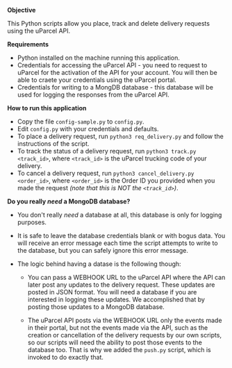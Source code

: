 **Objective**

This Python scripts allow you place, track and delete delivery requests using the uParcel API.

**Requirements**

* Python installed on the machine running this application.
* Credentials for accessing the uParcel API - you need to request to uParcel for the activation of the API for your account. You will then be able to craete your credentials using the uParcel portal.
* Credentials for writing to a MongDB database - this database will be used for logging the responses from the uParcel API.

**How to run this application**

* Copy the file `config-sample.py` to `config.py`.
* Edit `config.py` with your credentials and defaults.
* To place a delivery request, run `python3 req_delivery.py` and follow the instructions of the script.
* To track the status of a delivery request, run `python3 track.py <track_id>`, where `<track_id>` is the uParcel trucking code of your delivery.
* To cancel a delivery request, run `python3 cancel_delivery.py <order_id>`, where `<order_id>` is the Order ID you provided when you made the request *(note that this is NOT the `<track_id>`)*.

**Do you really *need* a MongoDB database?**

* You don't really *need* a database at all, this database is only for logging purposes.

* It is safe to leave the database credentials blank or with bogus data. You will receive an error message each time the script attempts to write to the database, but you can safely ignore this error message.

* The logic behind having a datase is the following though:
  
  * You can pass a WEBHOOK URL to the uParcel API where the API can later post any updates to the delivery request. These updates are posted in JSON format. You will need a database if you are interested in logging these updates. We accomplished that by posting those updates to a MongoDB database.
  
  * The uParcel API posts via the WEBHOOK URL only the events made in their portal, but not the events made via the API, such as the creation or cancellation of the delivery requests by our own scripts, so our scripts will need the ability to post those events to the database too. That is why we added the `push.py` script, which is invoked to do exactly that.
